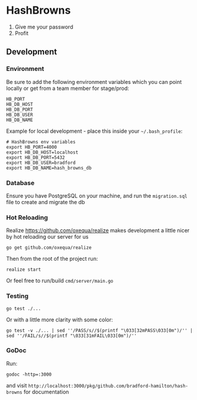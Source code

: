 # HashBrowns
1. Give me your password
2. Profit

## Development

### Environment
Be sure to add the following environment variables which you can point locally or get from a team member for stage/prod:
```
HB_PORT
HB_DB_HOST
HB_DB_PORT
HB_DB_USER
HB_DB_NAME
```

Example for local development - place this inside your `~/.bash_profile`:
```
# HashBrowns env variables
export HB_PORT=4000
export HB_DB_HOST=localhost
export HB_DB_PORT=5432
export HB_DB_USER=bradford
export HB_DB_NAME=hash_browns_db
```

### Database
Ensure you have PostgreSQL on your machine, and run the `migration.sql` file to create and migrate the db

### Hot Reloading
Realize https://github.com/oxequa/realize makes development a little nicer by hot reloading our server for us
```
go get github.com/oxequa/realize
```
Then from the root of the project run:
```
realize start
```

Or feel free to run/build `cmd/server/main.go`

### Testing
```
go test ./...
```
Or with a little more clarity with some color:
```
go test -v ./... | sed ''/PASS/s//$(printf "\033[32mPASS\033[0m")/'' | sed ''/FAIL/s//$(printf "\033[31mFAIL\033[0m")/''
```

### GoDoc
Run:
```
godoc -http=:3000
```
and visit `http://localhost:3000/pkg/github.com/bradford-hamilton/hash-browns` for documentation